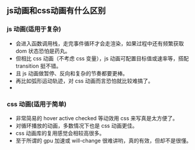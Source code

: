 ## js动画和css动画有什么区别

### js 动画(适用于复杂)
* 会进入函数调用栈，走完事件循环才会走渲染，如果过程中还有频繁获取 dom 状态恐怕是药丸。
* 但相比 css 动画（不考虑 css 变量），js 动画可配置目标值或速率等，搭配 transition 挺不错。
* 且 js 动画做暂停、反向和复杂的节奏都要更棒。
* 再比如弧形运动轨迹，对 css 动画而言恐怕就比较难搞了。
* 
### css 动画(适用于简单)
* 非常简易的 hover active checked 等动效用 css 来写真是太方便了。
* 对循环播放的动画，多数情况下也是 css 动画更佳。
* css 动画库的复用感觉会相较高很多。
* 至于所谓的 gpu 加速或 will-change 很难讲哟，真的有效，但却不是很懂。